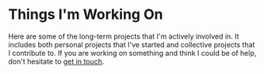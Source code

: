 # Things I'm Working On #

Here are some of the long-term projects that I'm actively involved in. It includes both personal projects that I've started and collective projects that I contribute to. If you are working on something and think I could be of help, don't hesitate to [get in touch](mailto:hello@iljapanic.me).